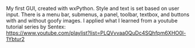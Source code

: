 My first GUI, created with wxPython. Style and text is set based on user input. 
There is a menu bar, submenus, a panel, toolbar, textbox, and buttons with and without goofy images. 
I applied what I learned from a youtube tutorial series by Sentex: </br>
https://www.youtube.com/playlist?list=PLQVvvaa0QuDc4SQhfpm6XHO0l-1Ybtur2
